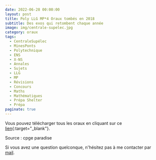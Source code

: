 ```yaml
---
date: 2022-06-28 00:00:00
layout: post
title: Poly LLG MP*4 Oraux tombés en 2018
subtitle: Des exos qui retombent chaque année
image: img/centrale-supelec.jpg
category: oraux
tags:
  - CentraleSupélec
  - MinesPonts
  - Polytechnique
  - ENS
  - X-NS
  - Annales
  - Sujets
  - LLG
  - MP
  - Révisions
  - Concours
  - Maths
  - Mathématiques
  - Prépa Shelter
  - Prépa
paginate: true
---
```


Vous pouvez télécharger tous les oraux en cliquant sur ce [lien](/assets/documents/oraux/oraux2018MP4.pdf){:target="_blank"}.

Source : cpge paradise

Si vous avez une question quelconque, n'hésitez pas à me contacter par [mail](https://www.prepashelter.com/contact/).
